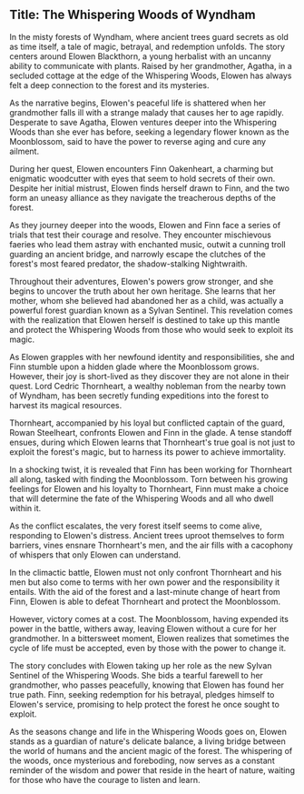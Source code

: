 
## Title: The Whispering Woods of Wyndham

In the misty forests of Wyndham, where ancient trees guard secrets as old as time itself, a tale of magic, betrayal, and redemption unfolds. The story centers around Elowen Blackthorn, a young herbalist with an uncanny ability to communicate with plants. Raised by her grandmother, Agatha, in a secluded cottage at the edge of the Whispering Woods, Elowen has always felt a deep connection to the forest and its mysteries.

As the narrative begins, Elowen's peaceful life is shattered when her grandmother falls ill with a strange malady that causes her to age rapidly. Desperate to save Agatha, Elowen ventures deeper into the Whispering Woods than she ever has before, seeking a legendary flower known as the Moonblossom, said to have the power to reverse aging and cure any ailment.

During her quest, Elowen encounters Finn Oakenheart, a charming but enigmatic woodcutter with eyes that seem to hold secrets of their own. Despite her initial mistrust, Elowen finds herself drawn to Finn, and the two form an uneasy alliance as they navigate the treacherous depths of the forest.

As they journey deeper into the woods, Elowen and Finn face a series of trials that test their courage and resolve. They encounter mischievous faeries who lead them astray with enchanted music, outwit a cunning troll guarding an ancient bridge, and narrowly escape the clutches of the forest's most feared predator, the shadow-stalking Nightwraith.

Throughout their adventures, Elowen's powers grow stronger, and she begins to uncover the truth about her own heritage. She learns that her mother, whom she believed had abandoned her as a child, was actually a powerful forest guardian known as a Sylvan Sentinel. This revelation comes with the realization that Elowen herself is destined to take up this mantle and protect the Whispering Woods from those who would seek to exploit its magic.

As Elowen grapples with her newfound identity and responsibilities, she and Finn stumble upon a hidden glade where the Moonblossom grows. However, their joy is short-lived as they discover they are not alone in their quest. Lord Cedric Thornheart, a wealthy nobleman from the nearby town of Wyndham, has been secretly funding expeditions into the forest to harvest its magical resources.

Thornheart, accompanied by his loyal but conflicted captain of the guard, Rowan Steelheart, confronts Elowen and Finn in the glade. A tense standoff ensues, during which Elowen learns that Thornheart's true goal is not just to exploit the forest's magic, but to harness its power to achieve immortality.

In a shocking twist, it is revealed that Finn has been working for Thornheart all along, tasked with finding the Moonblossom. Torn between his growing feelings for Elowen and his loyalty to Thornheart, Finn must make a choice that will determine the fate of the Whispering Woods and all who dwell within it.

As the conflict escalates, the very forest itself seems to come alive, responding to Elowen's distress. Ancient trees uproot themselves to form barriers, vines ensnare Thornheart's men, and the air fills with a cacophony of whispers that only Elowen can understand.

In the climactic battle, Elowen must not only confront Thornheart and his men but also come to terms with her own power and the responsibility it entails. With the aid of the forest and a last-minute change of heart from Finn, Elowen is able to defeat Thornheart and protect the Moonblossom.

However, victory comes at a cost. The Moonblossom, having expended its power in the battle, withers away, leaving Elowen without a cure for her grandmother. In a bittersweet moment, Elowen realizes that sometimes the cycle of life must be accepted, even by those with the power to change it.

The story concludes with Elowen taking up her role as the new Sylvan Sentinel of the Whispering Woods. She bids a tearful farewell to her grandmother, who passes peacefully, knowing that Elowen has found her true path. Finn, seeking redemption for his betrayal, pledges himself to Elowen's service, promising to help protect the forest he once sought to exploit.

As the seasons change and life in the Whispering Woods goes on, Elowen stands as a guardian of nature's delicate balance, a living bridge between the world of humans and the ancient magic of the forest. The whispering of the woods, once mysterious and foreboding, now serves as a constant reminder of the wisdom and power that reside in the heart of nature, waiting for those who have the courage to listen and learn.

